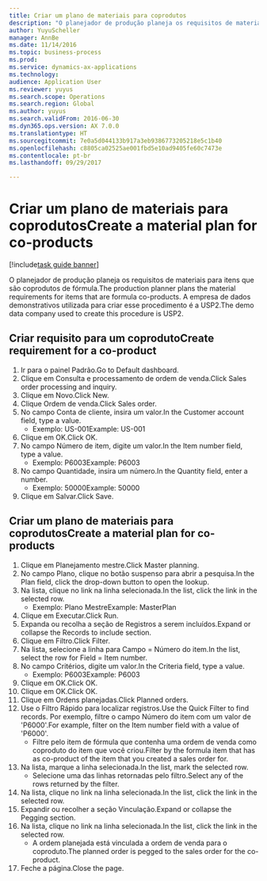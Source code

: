 ```yaml
--- 
title: Criar um plano de materiais para coprodutos
description: "O planejador de produção planeja os requisitos de materiais para itens que são coprodutos de fórmula."
author: YuyuScheller
manager: AnnBe
ms.date: 11/14/2016
ms.topic: business-process
ms.prod: 
ms.service: dynamics-ax-applications
ms.technology: 
audience: Application User
ms.reviewer: yuyus
ms.search.scope: Operations
ms.search.region: Global
ms.author: yuyus
ms.search.validFrom: 2016-06-30
ms.dyn365.ops.version: AX 7.0.0
ms.translationtype: HT
ms.sourcegitcommit: 7e0a5d044133b917a3eb9386773205218e5c1b40
ms.openlocfilehash: c8805ca02525ae001fbd5e10ad9405fe60c7473e
ms.contentlocale: pt-br
ms.lasthandoff: 09/29/2017

---
```

# <a name="create-a-material-plan-for-co-products"></a><span data-ttu-id="4aab6-103">Criar um plano de materiais para coprodutos</span><span class="sxs-lookup"><span data-stu-id="4aab6-103">Create a material plan for co-products</span></span>

[!include[task guide banner](../../includes/task-guide-banner.md)]

<span data-ttu-id="4aab6-104">O planejador de produção planeja os requisitos de materiais para itens que são coprodutos de fórmula.</span><span class="sxs-lookup"><span data-stu-id="4aab6-104">The production planner plans the material requirements for items that are formula co-products.</span></span> <span data-ttu-id="4aab6-105">A empresa de dados demonstrativos utilizada para criar esse procedimento é a USP2.</span><span class="sxs-lookup"><span data-stu-id="4aab6-105">The demo data company used to create this procedure is USP2.</span></span>


## <a name="create-requirement-for-a-co-product"></a><span data-ttu-id="4aab6-106">Criar requisito para um coproduto</span><span class="sxs-lookup"><span data-stu-id="4aab6-106">Create requirement for a co-product</span></span>
1. <span data-ttu-id="4aab6-107">Ir para o painel Padrão.</span><span class="sxs-lookup"><span data-stu-id="4aab6-107">Go to Default dashboard.</span></span>
2. <span data-ttu-id="4aab6-108">Clique em Consulta e processamento de ordem de venda.</span><span class="sxs-lookup"><span data-stu-id="4aab6-108">Click Sales order processing and inquiry.</span></span>
3. <span data-ttu-id="4aab6-109">Clique em Novo.</span><span class="sxs-lookup"><span data-stu-id="4aab6-109">Click New.</span></span>
4. <span data-ttu-id="4aab6-110">Clique Ordem de venda.</span><span class="sxs-lookup"><span data-stu-id="4aab6-110">Click Sales order.</span></span>
5. <span data-ttu-id="4aab6-111">No campo Conta de cliente, insira um valor.</span><span class="sxs-lookup"><span data-stu-id="4aab6-111">In the Customer account field, type a value.</span></span>
    * <span data-ttu-id="4aab6-112">Exemplo: US-001</span><span class="sxs-lookup"><span data-stu-id="4aab6-112">Example: US-001</span></span>  
6. <span data-ttu-id="4aab6-113">Clique em OK.</span><span class="sxs-lookup"><span data-stu-id="4aab6-113">Click OK.</span></span>
7. <span data-ttu-id="4aab6-114">No campo Número de item, digite um valor.</span><span class="sxs-lookup"><span data-stu-id="4aab6-114">In the Item number field, type a value.</span></span>
    * <span data-ttu-id="4aab6-115">Exemplo: P6003</span><span class="sxs-lookup"><span data-stu-id="4aab6-115">Example: P6003</span></span>  
8. <span data-ttu-id="4aab6-116">No campo Quantidade, insira um número.</span><span class="sxs-lookup"><span data-stu-id="4aab6-116">In the Quantity field, enter a number.</span></span>
    * <span data-ttu-id="4aab6-117">Exemplo: 50000</span><span class="sxs-lookup"><span data-stu-id="4aab6-117">Example: 50000</span></span>  
9. <span data-ttu-id="4aab6-118">Clique em Salvar.</span><span class="sxs-lookup"><span data-stu-id="4aab6-118">Click Save.</span></span>

## <a name="create-a-material-plan-for-co-products"></a><span data-ttu-id="4aab6-119">Criar um plano de materiais para coprodutos</span><span class="sxs-lookup"><span data-stu-id="4aab6-119">Create a material plan for co-products</span></span>
1. <span data-ttu-id="4aab6-120">Clique em Planejamento mestre.</span><span class="sxs-lookup"><span data-stu-id="4aab6-120">Click Master planning.</span></span>
2. <span data-ttu-id="4aab6-121">No campo Plano, clique no botão suspenso para abrir a pesquisa.</span><span class="sxs-lookup"><span data-stu-id="4aab6-121">In the Plan field, click the drop-down button to open the lookup.</span></span>
3. <span data-ttu-id="4aab6-122">Na lista, clique no link na linha selecionada.</span><span class="sxs-lookup"><span data-stu-id="4aab6-122">In the list, click the link in the selected row.</span></span>
    * <span data-ttu-id="4aab6-123">Exemplo: Plano Mestre</span><span class="sxs-lookup"><span data-stu-id="4aab6-123">Example: MasterPlan</span></span>  
4. <span data-ttu-id="4aab6-124">Clique em Executar.</span><span class="sxs-lookup"><span data-stu-id="4aab6-124">Click Run.</span></span>
5. <span data-ttu-id="4aab6-125">Expanda ou recolha a seção de Registros a serem incluídos.</span><span class="sxs-lookup"><span data-stu-id="4aab6-125">Expand or collapse the Records to include section.</span></span>
6. <span data-ttu-id="4aab6-126">Clique em Filtro.</span><span class="sxs-lookup"><span data-stu-id="4aab6-126">Click Filter.</span></span>
7. <span data-ttu-id="4aab6-127">Na lista, selecione a linha para Campo = Número do item.</span><span class="sxs-lookup"><span data-stu-id="4aab6-127">In the list, select the row for Field = Item number.</span></span>
8. <span data-ttu-id="4aab6-128">No campo Critérios, digite um valor.</span><span class="sxs-lookup"><span data-stu-id="4aab6-128">In the Criteria field, type a value.</span></span>
    * <span data-ttu-id="4aab6-129">Exemplo: P6003</span><span class="sxs-lookup"><span data-stu-id="4aab6-129">Example: P6003</span></span>  
9. <span data-ttu-id="4aab6-130">Clique em OK.</span><span class="sxs-lookup"><span data-stu-id="4aab6-130">Click OK.</span></span>
10. <span data-ttu-id="4aab6-131">Clique em OK.</span><span class="sxs-lookup"><span data-stu-id="4aab6-131">Click OK.</span></span>
11. <span data-ttu-id="4aab6-132">Clique em Ordens planejadas.</span><span class="sxs-lookup"><span data-stu-id="4aab6-132">Click Planned orders.</span></span>
12. <span data-ttu-id="4aab6-133">Use o Filtro Rápido para localizar registros.</span><span class="sxs-lookup"><span data-stu-id="4aab6-133">Use the Quick Filter to find records.</span></span> <span data-ttu-id="4aab6-134">Por exemplo, filtre o campo Número do item com um valor de 'P6000'.</span><span class="sxs-lookup"><span data-stu-id="4aab6-134">For example, filter on the Item number field with a value of 'P6000'.</span></span>
    * <span data-ttu-id="4aab6-135">Filtre pelo item de fórmula que contenha uma ordem de venda como coproduto do item que você criou.</span><span class="sxs-lookup"><span data-stu-id="4aab6-135">Filter by the formula item that has as co-product of the item that you created a sales order for.</span></span>  
13. <span data-ttu-id="4aab6-136">Na lista, marque a linha selecionada.</span><span class="sxs-lookup"><span data-stu-id="4aab6-136">In the list, mark the selected row.</span></span>
    * <span data-ttu-id="4aab6-137">Selecione uma das linhas retornadas pelo filtro.</span><span class="sxs-lookup"><span data-stu-id="4aab6-137">Select any of the rows returned by the filter.</span></span>  
14. <span data-ttu-id="4aab6-138">Na lista, clique no link na linha selecionada.</span><span class="sxs-lookup"><span data-stu-id="4aab6-138">In the list, click the link in the selected row.</span></span>
15. <span data-ttu-id="4aab6-139">Expandir ou recolher a seção Vinculação.</span><span class="sxs-lookup"><span data-stu-id="4aab6-139">Expand or collapse the Pegging section.</span></span>
16. <span data-ttu-id="4aab6-140">Na lista, clique no link na linha selecionada.</span><span class="sxs-lookup"><span data-stu-id="4aab6-140">In the list, click the link in the selected row.</span></span>
    * <span data-ttu-id="4aab6-141">A ordem planejada está vinculada a ordem de venda para o coproduto.</span><span class="sxs-lookup"><span data-stu-id="4aab6-141">The planned order is pegged to the sales order for the co-product.</span></span>  
17. <span data-ttu-id="4aab6-142">Feche a página.</span><span class="sxs-lookup"><span data-stu-id="4aab6-142">Close the page.</span></span>


